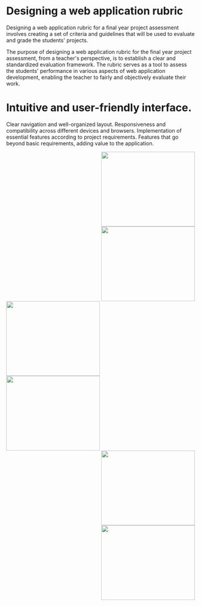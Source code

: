 # Designing a web application rubric
Designing a web application rubric for a final year project assessment involves creating a set of criteria and guidelines that will be used to evaluate and grade the students' projects. 

The purpose of designing a web application rubric for the final year project assessment, from a teacher's perspective, is to establish a clear and standardized evaluation framework. The rubric serves as a tool to assess the students' performance in various aspects of web application development, enabling the teacher to fairly and objectively evaluate their work.

# Intuitive and user-friendly interface. 
Clear navigation and well-organized layout.
Responsiveness and compatibility across different devices and browsers.
Implementation of essential features according to project requirements.
Features that go beyond basic requirements, adding value to the application.



<img align="right" src="https://github.com/Sabamanzoor25/rubrics/assets/102574980/8e1fed17-2503-4c08-824e-31f86c32ab13" width="250" height="200" />


<img align="right" src="https://github.com/Sabamanzoor25/rubrics/assets/102574980/e9e842cc-5400-4680-8c9c-a09ee799eed9" width="250" height="200" />




<img align="left" src="https://github.com/Sabamanzoor25/rubrics/assets/102574980/f2567a12-a63a-4cca-bd61-70ea671cec0c" width="250" height="200" />
<br clear="left"/>


<img align="left" src="https://github.com/Sabamanzoor25/rubrics/assets/102574980/90e47b3e-7965-4dc0-b66b-d3c9057133ba" width="250" height="200" />


<img align="right" src="https://github.com/Sabamanzoor25/rubrics/assets/102574980/dd7b40f5-a108-4621-bdb4-2fbcbd0a1e6d" width="250" height="200" />


<img align="right" src="https://github.com/Sabamanzoor25/rubrics/assets/102574980/6da0823b-a773-4a3e-b057-e97773eb0a2d" width="250" height="200"/>








